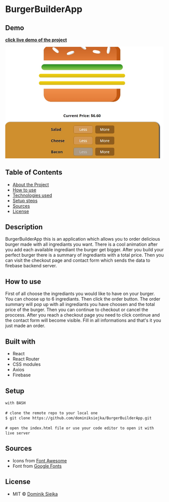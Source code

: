 # BurgerBuilderApp

## Demo

[**click live demo of the project**](https://dominiksiejka.github.io/BurgerBuilderApp)

![BurgerBuilderApp preview](./src/assets/burgerbuilder.jpg)

## Table of Contents

- [About the Project](#description)
- [How to use](#how-to-use)
- [Technologies used](#built-with)
- [Setup steps](#setup)
- [Sources](#sources)
- [License](#license)

## Description

BurgerBuilderApp this is an application which allows you to order delicious burger made with all ingrediants you want. There is a cool animation after you add each available ingrediant the burger get bigger. After you build your perfect burger there is a summary of ingrediants with a total price. Then you can visit the checkout page and contact form which sends the data to firebase backend server.

## How to use

First of all choose the ingrediants you would like to have on your burger. You can choose up to 6 ingrediants. Then click the order button. The order summary will pop up with all ingrediants you have choosen and the total price of the burger. Then you can continue to checkout or cancel the proccess. After you reach a checkout page you need to click continue and the contact form will become visible. Fill in all informations and that's it you just made an order.

## Built with

- React
- React Router
- CSS modules
- Axios
- Firebase

## Setup

```
with BASH

# clone the remote repo to your local one
$ git clone https://github.com/dominiksiejka/BurgerBuilderApp.git

# open the index.html file or use your code editor to open it with live server

```

## Sources

- Icons from [Font Awesome ](https://fontawesome.com)
- Font from [Google Fonts ](https://fonts.google.com/)

## License

- MIT © [Dominik Siejka ](https://github.com/dominiksiejka/BurgerBuilderApp)
